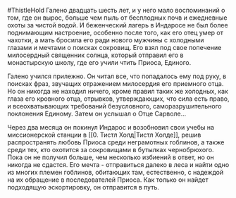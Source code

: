 #ThistleHold
Галено двадцать шесть лет, и у него мало воспоминаний о том, где он вырос, больше чем пыль от бесплодных почв и ежедневные охоты за чистой водой. И беженческий лагерь в Индаросе не был более поднимающим настроение, особенно после того, как его отец умер от чахотки, а мать бросила его ради нового мужчины с холодными глазами и мечтами о поисках сокровищ. Его взял под свое попечение милосердный священник солнца, который отправил его в монастырскую школу, где его учили чтить Приоса, Единого.

Галено учился прилежно. Он читал все, что попадалось ему под руку, в поисках фраз, звучащих отражением милосердия его приемного отца. Но он никогда не находил ничего, кроме правил таких же холодных, как глаза его кровного отца, отрывков, утверждающих, что сила есть право, и всеохватывающих требований безусловного, саморазрушительного поклонения Единому. Затем он услышал о Отце Сарволе...

Через два месяца он покинул Индарос и возобновил свои учебы на миссионерской станции в [[0. Тистл Холд|Тистл Холде]], решив распространять любовь Приоса среди неграмотных гоблинов, а также среди тех, кто охотится за сокровищами в бутылках чернобрюхого. Пока он не получил больше, чем несколько избиений в ответ, но он никогда не сдастся. Его мечта - отправиться далеко в леса и найти одно из многих племен гоблинов, обитающих там, естественно, с надеждой на их обращение в последователей Приоса. Как только он найдет подходящую эскортировку, он отправится в путь.
